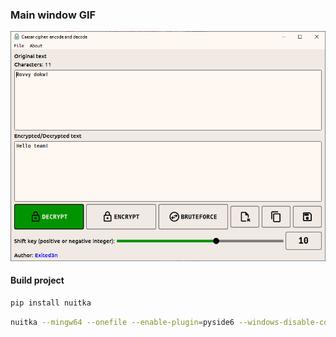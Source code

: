 ### Main window GIF
![Main window](res/main.png)

#### Build project
```bash
pip install nuitka
```

```bash
nuitka --mingw64 --onefile --enable-plugin=pyside6 --windows-disable-console --windows-icon-from-ico=res\key.ico  --remove-output -o caesar_cipher.exe main.py
```